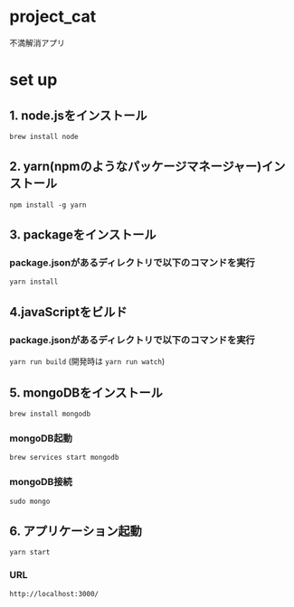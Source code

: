# project_cat
不満解消アプリ

# set up

## 1. node.jsをインストール
`brew install node`

## 2. yarn(npmのようなパッケージマネージャー)インストール
`npm install -g yarn`

## 3. packageをインストール
### package.jsonがあるディレクトリで以下のコマンドを実行
`yarn install`

## 4.javaScriptをビルド
### package.jsonがあるディレクトリで以下のコマンドを実行
`yarn run build` (開発時は `yarn run watch`)

## 5. mongoDBをインストール
`brew install mongodb`
### mongoDB起動
`brew services start mongodb`
### mongoDB接続
`sudo mongo`

## 6. アプリケーション起動
`yarn start`
### URL
`http://localhost:3000/`
